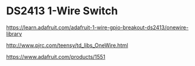 # DS2413 1-Wire Switch

<https://learn.adafruit.com/adafruit-1-wire-gpio-breakout-ds2413/onewire-library>

<http://www.pjrc.com/teensy/td_libs_OneWire.html>

<https://www.adafruit.com/products/1551>

